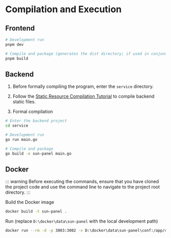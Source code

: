 # Compilation and Execution

## Frontend
```sh
# Development run
pnpm dev

# Compile and package (generates the dist directory; if used in conjunction with the backend, change it to 'web')
pnpm build
```

## Backend

1. Before formally compiling the program, enter the `service` directory.

2. Follow the [Static Resource Compilation Tutorial](./backend_static_compilation) to compile backend static files.

3. Formal compilation
```sh
# Enter the backend project
cd service

# Development run
go run main.go

# Compile and package
go build -o sun-panel main.go
```

## Docker

::: warning 
Before executing the commands, ensure that you have cloned the project code and use the command line to navigate to the project root directory.
:::

Build the Docker image
```sh
docker build -t sun-panel .
```

Run (replace `D:\docker\data\sun-panel` with the local development path)
```sh
docker run --rm -d -p 3003:3002 -v D:\docker\data\sun-panel\conf:/app/conf -v D:\docker\data\sun-panel\runtime:/app/runtime -v D:\docker\data\sun-panel\uploads:/app/uploads -v D:\docker\data\sun-panel\database:/app/database --name sun-panel sun-panel
```
